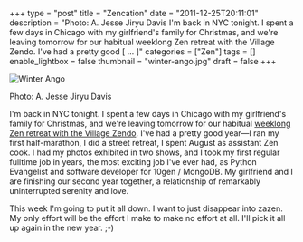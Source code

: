 +++
type = "post"
title = "Zencation"
date = "2011-12-25T20:11:01"
description = "Photo: A. Jesse Jiryu Davis I'm back in NYC tonight. I spent a few days in Chicago with my girlfriend's family for Christmas, and we're leaving tomorrow for our habitual weeklong Zen retreat with the Village Zendo. I've had a pretty good [ ... ]"
categories = ["Zen"]
tags = []
enable_lightbox = false
thumbnail = "winter-ango.jpg"
draft = false
+++

<p><img style="display:block; margin-left:auto; margin-right:auto;" src="winter-ango.jpg" title="Winter Ango" /></p>
<p>Photo: A. Jesse Jiryu Davis</p>
<p>I'm back in NYC tonight. I spent a few days in Chicago with my
girlfriend's family for Christmas, and we're leaving tomorrow for our
habitual <a href="http://villagezendo.org/2011/10/year-end-meditation-retreat-2011/">weeklong Zen retreat with the Village
Zendo</a>.
I've had a pretty good year—I ran my first half-marathon, I did a street
retreat, I spent August as assistant Zen cook. I had my photos exhibited
in two shows, and I took my first regular fulltime job in years, the
most exciting job I've ever had, as Python Evangelist and software
developer for 10gen / MongoDB. My girlfriend and I are finishing our
second year together, a relationship of remarkably uninterrupted
serenity and love.</p>
<p>This week I'm going to put it all down. I want to just disappear into
zazen. My only effort will be the effort I make to make no effort at
all. I'll pick it all up again in the new year. ;-)</p>
    